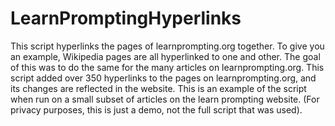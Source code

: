 # LearnPromptingHyperlinks
This script hyperlinks the pages of learnprompting.org together. To give you an example, Wikipedia pages are all hyperlinked to one and other. The goal of this was to do the same for the many articles on learnprompting.org. This script added over 350 hyperlinks to the pages on learnprompting.org, and its changes are reflected in the website. This is an example of the script when run on a small subset of articles on the learn prompting website. (For privacy purposes, this is just a demo, not the full script that was used).
